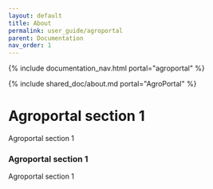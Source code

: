 ```yaml
---
layout: default
title: About
permalink: user_guide/agroportal
parent: Documentation
nav_order: 1
---
```

{% include documentation_nav.html portal="agroportal" %}

{% include shared_doc/about.md portal="AgroPortal" %}

# Agroportal section 1
Agroportal section 1
### Agroportal section 1
Agroportal section 1